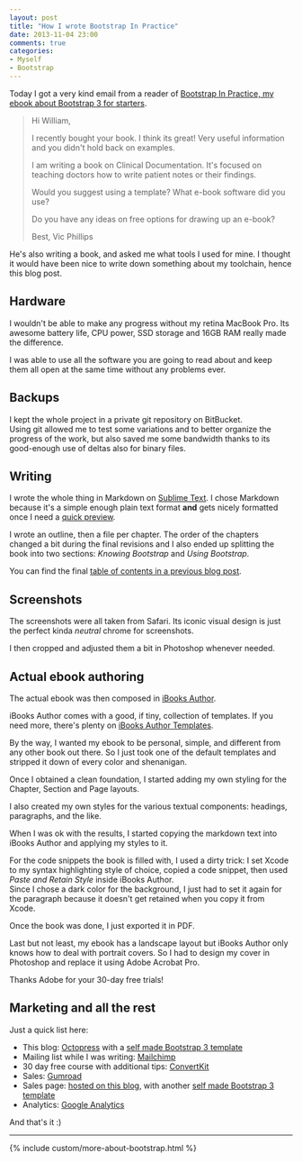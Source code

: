 ```yaml
---
layout: post
title: "How I wrote Bootstrap In Practice"
date: 2013-11-04 23:00
comments: true
categories:
- Myself
- Bootstrap
---
```


Today I got a very kind email from a reader of [Bootstrap In Practice, my ebook about Bootstrap 3 for starters](/bootstrap-in-practice).

> Hi William, 
>
> I recently bought your book. I think its great! Very useful information 
and you didn't hold back on examples.
>
> I am writing a book on Clinical Documentation. It's focused on teaching doctors
how to write patient notes or their findings. 
>
> Would you suggest using a template?
> What e-book software did you use? 
>
> Do you have any ideas on free options for drawing up an e-book?
>
> Best,
> Vic Phillips 

He's also writing a book, and asked me what tools I used for mine. I thought it would have been nice to write down something about my toolchain, hence this blog post.

## Hardware

I wouldn't be able to make any progress without my retina MacBook Pro. Its awesome battery life, CPU power, SSD storage and 16GB RAM really made the difference.

I was able to use all the software you are going to read about and keep them all open at the same time without any problems ever.

## Backups

I kept the whole project in a private git repository on BitBucket.  
Using git allowed me to test some variations and to better organize the progress of the work, but also saved me some bandwidth thanks to its good-enough use of deltas also for binary files.

## Writing

I wrote the whole thing in Markdown on [Sublime Text](http://www.sublimetext.com/). I chose Markdown because it's a simple enough plain text format **and** gets nicely formatted once I need a [quick preview](https://github.com/revolunet/sublimetext-markdown-preview).

I wrote an outline, then a file per chapter. The order of the chapters changed a bit during the final revisions and I also ended up splitting the book into two sections: *Knowing Bootstrap* and *Using Bootstrap*.

You can find the final [table of contents in a previous blog post](/blog/2013/09/06/bootstrap-in-practice-tomorrow/).

## Screenshots

The screenshots were all taken from Safari. Its iconic visual design is just the perfect kinda *neutral* chrome for screenshots.

I then cropped and adjusted them a bit in Photoshop whenever needed.

## Actual ebook authoring

The actual ebook was then composed in [iBooks Author](http://www.apple.com/ibooks-author/).

iBooks Author comes with a good, if tiny, collection of templates. If you need more, there's plenty on [iBooks Author Templates](http://www.ibooksauthortemplates.com/).

By the way, I wanted my ebook to be personal, simple, and different from any other book out there. So I just took one of the default templates and stripped it down of every color and shenanigan.

Once I obtained a clean foundation, I started adding my own styling for the Chapter, Section and Page layouts.

I also created my own styles for the various textual components: headings, paragraphs, and the like.

When I was ok with the results, I started copying the markdown text into iBooks Author and applying my styles to it.

For the code snippets the book is filled with, I used a dirty trick: I set Xcode to my syntax highlighting style of choice, copied a code snippet, then used *Paste and Retain Style* inside iBooks Author.  
Since I chose a dark color for the background, I just had to set it again for the paragraph because it doesn't get retained when you copy it from Xcode.

Once the book was done, I just exported it in PDF.

Last but not least, my ebook has a landscape layout but iBooks Author only knows how to deal with portrait covers. So I had to design my cover in Photoshop and replace it using Adobe Acrobat Pro.

Thanks Adobe for your 30-day free trials!

## Marketing and all the rest

Just a quick list here:

 * This blog: [Octopress](http://octopress.org/) with a [self made Bootstrap 3 template](/blog/2013/08/11/bootstrap-in-practice-blogception/)
 * Mailing list while I was writing: [Mailchimp](http://mailchimp.com/)
 * 30 day free course with additional tips: [ConvertKit](https://convertkit.com/)
 * Sales: [Gumroad](https://gumroad.com/)
 * Sales page: [hosted on this blog](/bootstrap-in-practice), with another [self made Bootstrap 3 template](http://wrapbootstrap.com/preview/WB07284K4)
 * Analytics: [Google Analytics](http://www.google.com/analytics/)

 And that's it :)

<hr />

{% include custom/more-about-bootstrap.html %}
